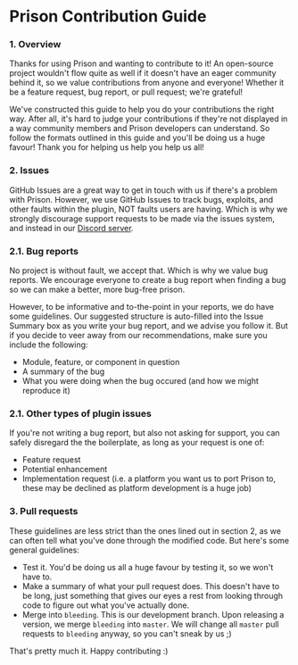# Prison Contribution Guide
### 1. Overview
Thanks for using Prison and wanting to contribute to it! An
open-source project wouldn't flow quite as well if it
doesn't have an eager community behind it, so we value
contributions from anyone and everyone! Whether it be a
feature request, bug report, or pull request; we're grateful!

We've constructed this guide to help you do your contributions
the right way. After all, it's hard to judge your contributions
if they're not displayed in a way community members and Prison
developers can understand. So follow the formats outlined in
this guide and you'll be doing us a huge favour! Thank you for
helping us help you help us all!

### 2. Issues
GitHub Issues are a great way to get in touch with us if there's
a problem with Prison. However, we use GitHub Issues to track
bugs, exploits, and other faults within the plugin, NOT faults
users are having. Which is why we strongly discourage support
requests to be made via the issues system, and instead in our
[Discord server](https://discord.gg/396ed5F).

### 2.1. Bug reports
No project is without fault, we accept that. Which is why
we value bug reports. We encourage everyone to create a bug
report when finding a bug so we can make a better, more
bug-free prison.

However, to be informative and to-the-point in your reports,
we do have some guidelines. Our suggested structure is
auto-filled into the Issue Summary box as you write your
bug report, and we advise you follow it. But if you decide
to veer away from our recommendations, make sure you include
the following:
- Module, feature, or component in question
- A summary of the bug
- What you were doing when the bug occured (and how we might
reproduce it)

### 2.1. Other types of plugin issues
If you're not writing a bug report, but also not asking for
support, you can safely disregard the the boilerplate, as
long as your request is one of:
- Feature request
- Potential enhancement
- Implementation request (i.e. a platform you want us to
port Prison to, these may be declined as platform
development is a huge job)

### 3. Pull requests
These guidelines are less strict than the ones lined out in
section 2, as we can often tell what you've done through the
modified code. But here's some general guidelines:
- Test it. You'd be doing us all a huge favour by testing it,
so we won't have to.
- Make a summary of what your pull request does. This doesn't
have to be long, just something that gives our eyes a rest
from looking through code to figure out what you've actually
done.
- Merge into `bleeding`. This is our development branch. Upon
releasing a version, we merge `bleeding` into `master`. We will
change all `master` pull requests to `bleeding` anyway, so you
can't sneak by us ;)

That's pretty much it. Happy contributing :)
